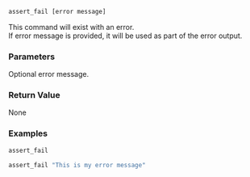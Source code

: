 ```sh
assert_fail [error message]
```

This command will exist with an error.<br>
If error message is provided, it will be used as part of the error output.

### Parameters

Optional error message.

### Return Value

None

### Examples

```sh
assert_fail

assert_fail "This is my error message"
```
